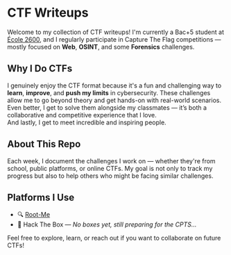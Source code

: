 # CTF Writeups

Welcome to my collection of CTF writeups! I'm currently a Bac+5 student at [École 2600](https://www.2600.eu), and I regularly participate in Capture The Flag competitions — mostly focused on **Web**, **OSINT**, and some **Forensics** challenges.

## Why I Do CTFs

I genuinely enjoy the CTF format because it's a fun and challenging way to **learn**, **improve**, and **push my limits** in cybersecurity. These challenges allow me to go beyond theory and get hands-on with real-world scenarios. Even better, I get to solve them alongside my classmates — it’s both a collaborative and competitive experience that I love.  
And lastly, I get to meet incredible and inspiring people.

## About This Repo

Each week, I document the challenges I work on — whether they're from school, public platforms, or online CTFs. My goal is not only to track my progress but also to help others who might be facing similar challenges.

## Platforms I Use

- 🔍 [Root-Me](https://www.root-me.org/Anthrace)  
- 🧪 Hack The Box — *No boxes yet, still preparing for the CPTS...*

Feel free to explore, learn, or reach out if you want to collaborate on future CTFs!
